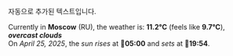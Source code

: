 
자동으로 추가된 텍스트입니다.

<!--START_SECTION:weather:moscow-->
Currently in **Moscow** (RU), the weather is: **11.2°C** (feels like **9.7°C**), ***overcast clouds***<br/>
On *April 25, 2025*, the *sun rises* at 🌅**05:00** and *sets* at 🌇**19:54**.
<!--END_SECTION:weather-->

